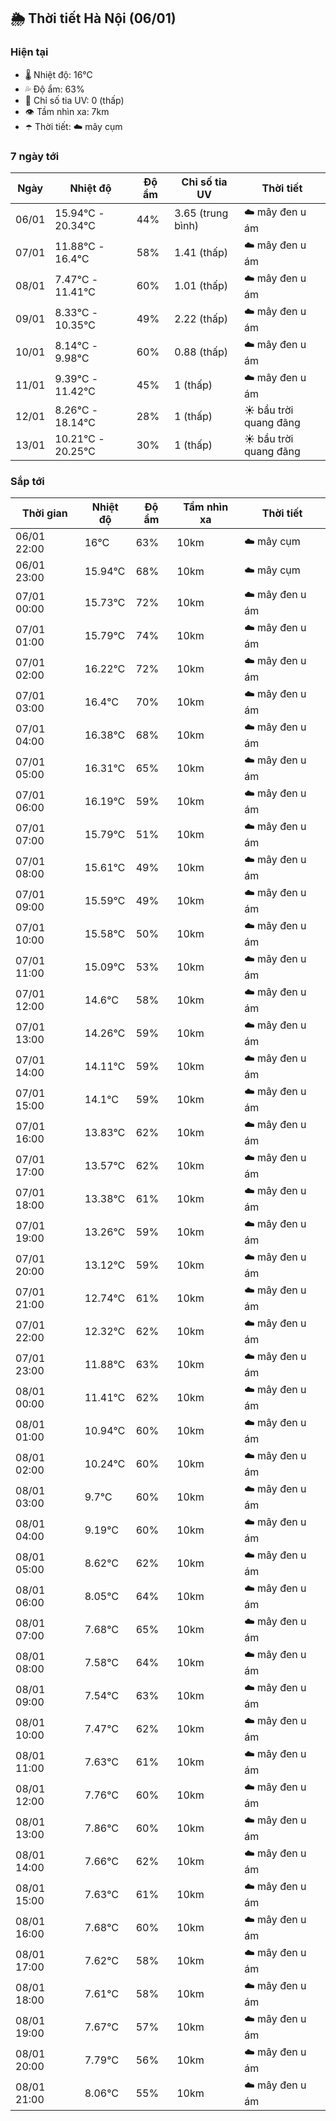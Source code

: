 ## 🌦️ Thời tiết Hà Nội (06/01)

### Hiện tại

- 🌡️ Nhiệt độ: 16℃
- 💦 Độ ẩm: 63%
- 🌟 Chỉ số tia UV: 0 (thấp)
- 👁️ Tầm nhìn xa: 7km
- ☂️ Thời tiết: ☁️ mây cụm

### 7 ngày tới

| Ngày | Nhiệt độ | Độ ẩm | Chỉ số tia UV | Thời tiết |
| --- | --- | --- | --- | --- |
| 06/01 | 15.94℃ - 20.34℃ | 44% | 3.65 (trung bình) | ☁️ mây đen u ám |
| 07/01 | 11.88℃ - 16.4℃ | 58% | 1.41 (thấp) | ☁️ mây đen u ám |
| 08/01 | 7.47℃ - 11.41℃ | 60% | 1.01 (thấp) | ☁️ mây đen u ám |
| 09/01 | 8.33℃ - 10.35℃ | 49% | 2.22 (thấp) | ☁️ mây đen u ám |
| 10/01 | 8.14℃ - 9.98℃ | 60% | 0.88 (thấp) | ☁️ mây đen u ám |
| 11/01 | 9.39℃ - 11.42℃ | 45% | 1 (thấp) | ☁️ mây đen u ám |
| 12/01 | 8.26℃ - 18.14℃ | 28% | 1 (thấp) | ☀️ bầu trời quang đãng |
| 13/01 | 10.21℃ - 20.25℃ | 30% | 1 (thấp) | ☀️ bầu trời quang đãng |

### Sắp tới

| Thời gian | Nhiệt độ | Độ ẩm | Tầm nhìn xa | Thời tiết |
| --- | --- | --- | --- | --- |
| 06/01 22:00 | 16℃ | 63% | 10km | ☁️ mây cụm |
| 06/01 23:00 | 15.94℃ | 68% | 10km | ☁️ mây cụm |
| 07/01 00:00 | 15.73℃ | 72% | 10km | ☁️ mây đen u ám |
| 07/01 01:00 | 15.79℃ | 74% | 10km | ☁️ mây đen u ám |
| 07/01 02:00 | 16.22℃ | 72% | 10km | ☁️ mây đen u ám |
| 07/01 03:00 | 16.4℃ | 70% | 10km | ☁️ mây đen u ám |
| 07/01 04:00 | 16.38℃ | 68% | 10km | ☁️ mây đen u ám |
| 07/01 05:00 | 16.31℃ | 65% | 10km | ☁️ mây đen u ám |
| 07/01 06:00 | 16.19℃ | 59% | 10km | ☁️ mây đen u ám |
| 07/01 07:00 | 15.79℃ | 51% | 10km | ☁️ mây đen u ám |
| 07/01 08:00 | 15.61℃ | 49% | 10km | ☁️ mây đen u ám |
| 07/01 09:00 | 15.59℃ | 49% | 10km | ☁️ mây đen u ám |
| 07/01 10:00 | 15.58℃ | 50% | 10km | ☁️ mây đen u ám |
| 07/01 11:00 | 15.09℃ | 53% | 10km | ☁️ mây đen u ám |
| 07/01 12:00 | 14.6℃ | 58% | 10km | ☁️ mây đen u ám |
| 07/01 13:00 | 14.26℃ | 59% | 10km | ☁️ mây đen u ám |
| 07/01 14:00 | 14.11℃ | 59% | 10km | ☁️ mây đen u ám |
| 07/01 15:00 | 14.1℃ | 59% | 10km | ☁️ mây đen u ám |
| 07/01 16:00 | 13.83℃ | 62% | 10km | ☁️ mây đen u ám |
| 07/01 17:00 | 13.57℃ | 62% | 10km | ☁️ mây đen u ám |
| 07/01 18:00 | 13.38℃ | 61% | 10km | ☁️ mây đen u ám |
| 07/01 19:00 | 13.26℃ | 59% | 10km | ☁️ mây đen u ám |
| 07/01 20:00 | 13.12℃ | 59% | 10km | ☁️ mây đen u ám |
| 07/01 21:00 | 12.74℃ | 61% | 10km | ☁️ mây đen u ám |
| 07/01 22:00 | 12.32℃ | 62% | 10km | ☁️ mây đen u ám |
| 07/01 23:00 | 11.88℃ | 63% | 10km | ☁️ mây đen u ám |
| 08/01 00:00 | 11.41℃ | 62% | 10km | ☁️ mây đen u ám |
| 08/01 01:00 | 10.94℃ | 60% | 10km | ☁️ mây đen u ám |
| 08/01 02:00 | 10.24℃ | 60% | 10km | ☁️ mây đen u ám |
| 08/01 03:00 | 9.7℃ | 60% | 10km | ☁️ mây đen u ám |
| 08/01 04:00 | 9.19℃ | 60% | 10km | ☁️ mây đen u ám |
| 08/01 05:00 | 8.62℃ | 62% | 10km | ☁️ mây đen u ám |
| 08/01 06:00 | 8.05℃ | 64% | 10km | ☁️ mây đen u ám |
| 08/01 07:00 | 7.68℃ | 65% | 10km | ☁️ mây đen u ám |
| 08/01 08:00 | 7.58℃ | 64% | 10km | ☁️ mây đen u ám |
| 08/01 09:00 | 7.54℃ | 63% | 10km | ☁️ mây đen u ám |
| 08/01 10:00 | 7.47℃ | 62% | 10km | ☁️ mây đen u ám |
| 08/01 11:00 | 7.63℃ | 61% | 10km | ☁️ mây đen u ám |
| 08/01 12:00 | 7.76℃ | 60% | 10km | ☁️ mây đen u ám |
| 08/01 13:00 | 7.86℃ | 60% | 10km | ☁️ mây đen u ám |
| 08/01 14:00 | 7.66℃ | 62% | 10km | ☁️ mây đen u ám |
| 08/01 15:00 | 7.63℃ | 61% | 10km | ☁️ mây đen u ám |
| 08/01 16:00 | 7.68℃ | 60% | 10km | ☁️ mây đen u ám |
| 08/01 17:00 | 7.62℃ | 58% | 10km | ☁️ mây đen u ám |
| 08/01 18:00 | 7.61℃ | 58% | 10km | ☁️ mây đen u ám |
| 08/01 19:00 | 7.67℃ | 57% | 10km | ☁️ mây đen u ám |
| 08/01 20:00 | 7.79℃ | 56% | 10km | ☁️ mây đen u ám |
| 08/01 21:00 | 8.06℃ | 55% | 10km | ☁️ mây đen u ám |
